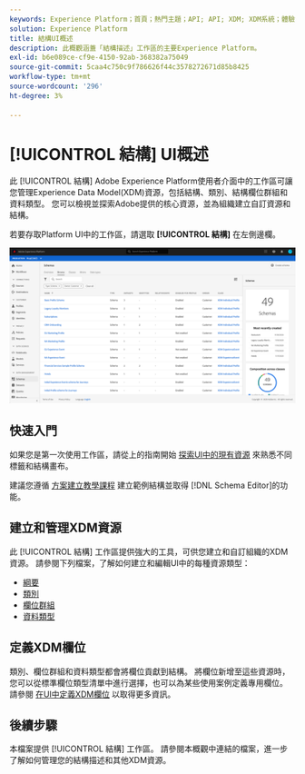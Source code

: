 ```yaml
---
keywords: Experience Platform；首頁；熱門主題；API; API; XDM; XDM系統；體驗資料模型；資料模型；ui；工作區；
solution: Experience Platform
title: 結構UI概述
description: 此概觀涵蓋「結構描述」工作區的主要Experience Platform。
exl-id: b6e089ce-cf9e-4150-92ab-368382a75049
source-git-commit: 5caa4c750c9f786626f44c3578272671d85b8425
workflow-type: tm+mt
source-wordcount: '296'
ht-degree: 3%

---
```


# [!UICONTROL 結構] UI概述

此 [!UICONTROL 結構] Adobe Experience Platform使用者介面中的工作區可讓您管理Experience Data Model(XDM)資源，包括結構、類別、結構欄位群組和資料類型。 您可以檢視並探索Adobe提供的核心資源，並為組織建立自訂資源和結構。

若要存取Platform UI中的工作區，請選取 **[!UICONTROL 結構]** 在左側邊欄。

![](../images/ui/overview/schemas-tab.png)

## 快速入門

如果您是第一次使用工作區，請從上的指南開始 [探索UI中的現有資源](./explore.md) 來熟悉不同標籤和結構畫布。

建議您遵循 [方案建立教學課程](../tutorials/create-schema-ui.md) 建立範例結構並取得 [!DNL Schema Editor]的功能。

## 建立和管理XDM資源

此 [!UICONTROL 結構] 工作區提供強大的工具，可供您建立和自訂組織的XDM資源。 請參閱下列檔案，了解如何建立和編輯UI中的每種資源類型：

* [綱要](./resources/schemas.md)
* [類別](./resources/classes.md)
* [欄位群組](./resources/field-groups.md)
* [資料類型](./resources/data-types.md)

## 定義XDM欄位

類別、欄位群組和資料類型都會將欄位貢獻到結構。 將欄位新增至這些資源時，您可以從標準欄位類型清單中進行選擇，也可以為某些使用案例定義專用欄位。 請參閱 [在UI中定義XDM欄位](./fields/overview.md) 以取得更多資訊。

## 後續步驟

本檔案提供 [!UICONTROL 結構] 工作區。 請參閱本概觀中連結的檔案，進一步了解如何管理您的結構描述和其他XDM資源。

